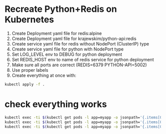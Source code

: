 # Recreate Python+Redis on Kubernetes

1. Create Deployment yaml file for redis:alpine
2. Create Deployment yaml file for krajewskim/python-api:redis
3. Create service yaml file for redis without NodePort (ClusterIP) type
4. Create service yaml file for python with NodePort type
5. Set LOG_LEVEL env to DEBUG for python deployment
6. Set REDIS_HOST env to name of redis service for python deployment
7. Make sure all ports are correct (REDIS=6379 PYTHON-API=5002)
8. Use proper labels
9. Create everything at once with:

```sh
kubectl apply -f .
```

# check everything works 

```sh
kubectl exec -ti $(kubectl get pods -l app=myapp -o jsonpath='{.items[0].metadata.name}') -- curl python-service:5002/api/v1/info
kubectl exec -ti $(kubectl get pods -l app=myapp -o jsonpath='{.items[0].metadata.name}') -- /bin/bash -c "curl -XPOST python-service:5002/api/v1/info"
kubectl exec -ti $(kubectl get pods -l app=myapp -o jsonpath='{.items[0].metadata.name}') -- curl python-service:5002/api/v1/info
```
